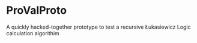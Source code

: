 ProValProto
===========

A quickly hacked-together prototype to test a recursive Łukasiewicz Logic calculation algorithim 
